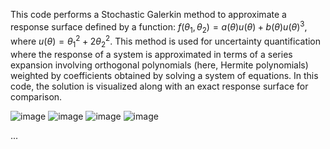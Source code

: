 This code performs a Stochastic Galerkin method to approximate a response surface defined by a function:
$f(\theta_{1}, \theta_{2}) = a(\theta)u(\theta) + b(\theta)u(\theta)^{3}, \text{ where } u(\theta) = \theta_{1}^{2} + 2\theta_{2}^{2}.$
This method is used for uncertainty quantification where the response of a system is approximated in terms of a series expansion involving orthogonal polynomials (here, Hermite polynomials) weighted by coefficients obtained by solving a system of equations. 
In this code, the solution is visualized along with an exact response surface for comparison.

![image](https://github.com/NhatThanh92/Stochastic-FEM/assets/51020597/5076f999-f649-4354-a7b2-d65f7db4639b)
![image](https://github.com/NhatThanh92/Stochastic-FEM/assets/51020597/df1d59c7-869f-412d-891c-98d2786ad4b5)
![image](https://github.com/NhatThanh92/Stochastic-FEM/assets/51020597/cfc27892-cc6d-4c8a-a3d9-57d8e220c181)
![image](https://github.com/NhatThanh92/Stochastic-FEM/assets/51020597/5e2fd61c-d52f-4984-b0c7-1db160bcede2)






...

